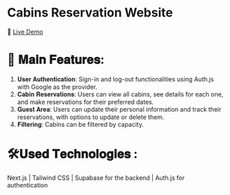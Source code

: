 # Cabins Reservation Website
🔗 [Live Demo](https://the-wild-oasis-seven-green.vercel.app/) 

# 🧩 𝐌𝐚𝐢𝐧 𝐅𝐞𝐚𝐭𝐮𝐫𝐞𝐬:
1. 𝐔𝐬𝐞𝐫 𝐀𝐮𝐭𝐡𝐞𝐧𝐭𝐢𝐜𝐚𝐭𝐢𝐨𝐧: Sign-in and log-out functionalities using Auth.js with Google as the provider.
2. 𝐂𝐚𝐛𝐢𝐧 𝐑𝐞𝐬𝐞𝐫𝐯𝐚𝐭𝐢𝐨𝐧𝐬: Users can view all cabins, see details for each one, and make reservations for their preferred dates.
3. 𝐆𝐮𝐞𝐬𝐭 𝐀𝐫𝐞𝐚: Users can update their personal information and track their reservations, with options to update or delete them.
4. 𝐅𝐢𝐥𝐭𝐞𝐫𝐢𝐧𝐠: Cabins can be filtered by capacity. 

# 🛠️𝐔𝐬𝐞𝐝 𝐓𝐞𝐜𝐡𝐧𝐨𝐥𝐨𝐠𝐢𝐞𝐬 :
 Next.js | Tailwind CSS | Supabase for the backend | Auth.js for authentication
